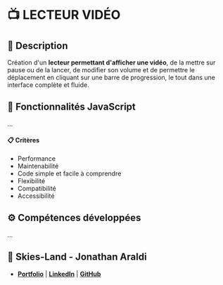 # 📺 LECTEUR VIDÉO

## 📖 Description
Création d'un **lecteur permettant d'afficher une vidéo**, de la mettre sur pause ou de la lancer, de modifier son volume et de permettre le déplacement en cliquant sur une barre de progression, le tout dans une interface complète et fluide.

## 🔧 Fonctionnalités JavaScript
...

#### 📋 Critères
- Performance
- Maintenabilité
- Code simple et facile à comprendre
- Flexibilité
- Compatibilité
- Accessibilité

## ⚙️ Compétences développées
...


## 👤 Skies-Land - Jonathan Araldi
- **[Portfolio](https://portfolio-jonathan-araldi.netlify.app/)** | **[LinkedIn](https://www.linkedin.com/in/jonathan-araldi/)** | **[GitHub](https://github.com/Skies-Land)**